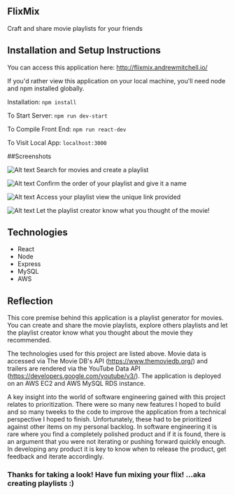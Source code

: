 ## FlixMix
Craft and share movie playlists for your friends

## Installation and Setup Instructions
You can access this application here: http://flixmix.andrewmitchell.io/

If you'd rather view this application on your local machine, you'll need node and npm installed globally.

Installation:
`npm install`

To Start Server: 
`npm run dev-start`

To Compile Front End:
`npm run react-dev`

To Visit Local App:
`localhost:3000`


##Screenshots 

![Alt text](https://media.giphy.com/media/5hs0zfQwKk2swMG5yN/giphy.gif "Home Page")
Search for movies and create a playlist


![Alt text](https://media.giphy.com/media/3ZZanjywkz88GA6UCr/giphy.gif "Playlist Creation")
Confirm the order of your playlist and give it a name

![Alt text](https://media.giphy.com/media/d5zCxr7RfolkL46AgU/giphy.gif "Playlist View")
Access your playlist view the unique link provided

![Alt text](https://media.giphy.com/media/5kFmadkTViKUR85ayS/giphy.gif "Playlist Comment")
Let the playlist creator know what you thought of the movie!


## Technologies
- React
- Node
- Express
- MySQL
- AWS

## Reflection
This core premise behind this application is a playlist generator for movies.  You can create and share the movie playlists, explore others playlists and let the playlist creator know what you thought about the movie they recommended.

The technologies used for this project are listed above.  Movie data is accessed via The Movie DB's API (https://www.themoviedb.org/) and trailers are rendered via the YouTube Data API (https://developers.google.com/youtube/v3/).  The application is deployed on an AWS EC2 and AWS MySQL RDS instance.  

A key insight into the world of software engineering gained with this project relates to prioritization.  There were so many new features I hoped to build and so many tweeks to the code to improve the application from a technical perspective I hoped to finish.  Unfortunately, these had to be prioritized against other items on my personal backlog.  In software engineering it is rare where you find a completely polished product and if it is found, there is an argument that you were not iterating or pushing forward quickly enough.  In developing any product it is key to know when to release the product, get feedback and iterate accordingly.


### Thanks for taking a look!  Have fun mixing your flix! ...aka creating playlists :)


